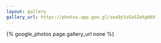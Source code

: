```yaml
---
layout: gallery
gallery_url: https://photos.app.goo.gl/sea9y3zGa5ZeXg669
---
```


{% google_photos page.gallery_url none %}
